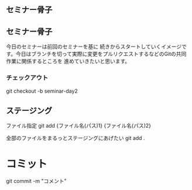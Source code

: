 ## セミナー骨子

## セミナー骨子

今日のセミナーは前回のセミナーを基に 続きからスタートしていくイメージです。今日はブランチを切って実際に変更をプルリクエストするなどのGitの共同作業に関係するところを 進めていきたいと思います。

### チェックアウト
git checkout -b seminar-day2  

## ステージング
ファイル指定
git add {ファイル名(パス)1} {ファイル名(パス)2}

全部のファイルをまるっとステージングにあげたい
git add .

# コミット
git commit -m "コメント"

